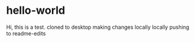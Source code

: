 # hello-world

Hi, this is a test.
cloned to desktop
making changes locally locally
pushing to readme-edits
